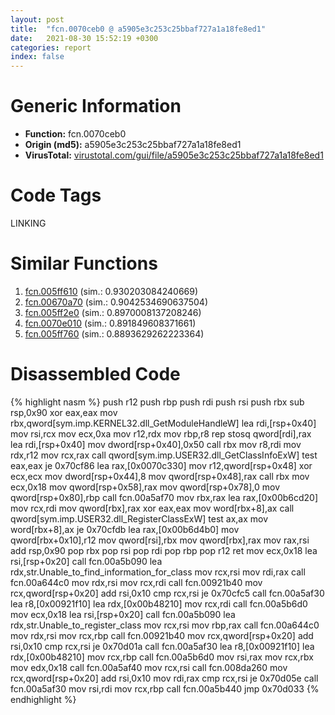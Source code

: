 ```yaml
---
layout: post
title:  "fcn.0070ceb0 @ a5905e3c253c25bbaf727a1a18fe8ed1"
date:   2021-08-30 15:52:19 +0300
categories: report
index: false
---
```


# Generic Information
- **Function:** fcn.0070ceb0
- **Origin (md5):** a5905e3c253c25bbaf727a1a18fe8ed1
- **VirusTotal:** [virustotal.com/gui/file/a5905e3c253c25bbaf727a1a18fe8ed1][virustotal_ref]

# Code Tags
<span class="tag" id="LINKING">LINKING</span>


# Similar Functions

1. [fcn.005ff610][similar_1_ref] (sim.: 0.930203084240669)
2. [fcn.00670a70][similar_2_ref] (sim.: 0.9042534690637504)
3. [fcn.005ff2e0][similar_3_ref] (sim.: 0.8970008137208246)
4. [fcn.0070e010][similar_4_ref] (sim.: 0.891849608371661)
5. [fcn.005ff760][similar_5_ref] (sim.: 0.8893629262223364)


# Disassembled Code

{% highlight nasm %}
push r12
push rbp
push rdi
push rsi
push rbx
sub rsp,0x90
xor eax,eax
mov rbx,qword[sym.imp.KERNEL32.dll_GetModuleHandleW]
lea rdi,[rsp+0x40]
mov rsi,rcx
mov ecx,0xa
mov r12,rdx
mov rbp,r8
rep stosq qword[rdi],rax
lea rdi,[rsp+0x40]
mov dword[rsp+0x40],0x50
call rbx
mov r8,rdi
mov rdx,r12
mov rcx,rax
call qword[sym.imp.USER32.dll_GetClassInfoExW]
test eax,eax
je 0x70cf86
lea rax,[0x0070c330]
mov r12,qword[rsp+0x48]
xor ecx,ecx
mov dword[rsp+0x44],8
mov qword[rsp+0x48],rax
call rbx
mov ecx,0x18
mov qword[rsp+0x58],rax
mov qword[rsp+0x78],0
mov qword[rsp+0x80],rbp
call fcn.00a5af70
mov rbx,rax
lea rax,[0x00b6cd20]
mov rcx,rdi
mov qword[rbx],rax
xor eax,eax
mov word[rbx+8],ax
call qword[sym.imp.USER32.dll_RegisterClassExW]
test ax,ax
mov word[rbx+8],ax
je 0x70cfdb
lea rax,[0x00b6d4b0]
mov qword[rbx+0x10],r12
mov qword[rsi],rbx
mov qword[rbx],rax
mov rax,rsi
add rsp,0x90
pop rbx
pop rsi
pop rdi
pop rbp
pop r12
ret
mov ecx,0x18
lea rsi,[rsp+0x20]
call fcn.00a5b090
lea rdx,str.Unable_to_find_information_for_class
mov rcx,rsi
mov rdi,rax
call fcn.00a644c0
mov rdx,rsi
mov rcx,rdi
call fcn.00921b40
mov rcx,qword[rsp+0x20]
add rsi,0x10
cmp rcx,rsi
je 0x70cfc5
call fcn.00a5af30
lea r8,[0x00921f10]
lea rdx,[0x00b48210]
mov rcx,rdi
call fcn.00a5b6d0
mov ecx,0x18
lea rsi,[rsp+0x20]
call fcn.00a5b090
lea rdx,str.Unable_to_register_class
mov rcx,rsi
mov rbp,rax
call fcn.00a644c0
mov rdx,rsi
mov rcx,rbp
call fcn.00921b40
mov rcx,qword[rsp+0x20]
add rsi,0x10
cmp rcx,rsi
je 0x70d01a
call fcn.00a5af30
lea r8,[0x00921f10]
lea rdx,[0x00b48210]
mov rcx,rbp
call fcn.00a5b6d0
mov rsi,rax
mov rcx,rbx
mov edx,0x18
call fcn.00a5af40
mov rcx,rsi
call fcn.008da260
mov rcx,qword[rsp+0x20]
add rsi,0x10
mov rdi,rax
cmp rcx,rsi
je 0x70d05e
call fcn.00a5af30
mov rsi,rdi
mov rcx,rbp
call fcn.00a5b440
jmp 0x70d033
{% endhighlight %}


[similar_1_ref]: /report/fcn.005ff610@a5905e3c253c25bbaf727a1a18fe8ed1
[similar_2_ref]: /report/fcn.00670a70@a5905e3c253c25bbaf727a1a18fe8ed1
[similar_3_ref]: /report/fcn.005ff2e0@a5905e3c253c25bbaf727a1a18fe8ed1
[similar_4_ref]: /report/fcn.0070e010@a5905e3c253c25bbaf727a1a18fe8ed1
[similar_5_ref]: /report/fcn.005ff760@a5905e3c253c25bbaf727a1a18fe8ed1
[virustotal_ref]: https://www.virustotal.com/gui/file/a5905e3c253c25bbaf727a1a18fe8ed1